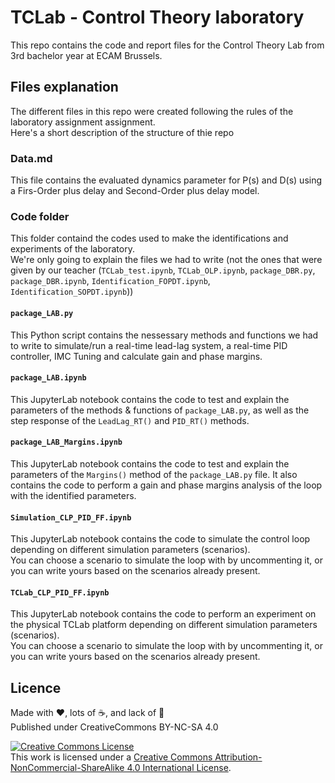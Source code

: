 # TCLab - Control Theory laboratory

This repo contains the code and report files for the Control Theory Lab from 3rd bachelor year at ECAM Brussels.

## Files explanation

The different files in this repo were created following the rules of the laboratory assignment assignment.  
Here's a short description of the structure of thie repo

### Data.md

This file contains the evaluated dynamics parameter for P(s) and D(s) using a Firs-Order plus delay and Second-Order plus delay model.

### Code folder

This folder containd the codes used to make the identifications and experiments of the laboratory.  
We're only going to explain the files we had to write (not the ones that were given by our teacher (```TCLab_test.ipynb```, ```TCLab_OLP.ipynb```, ```package_DBR.py```, ```package_DBR.ipynb```, ```Identification_FOPDT.ipynb```, ```Identification_SOPDT.ipynb```))

#### ```package_LAB.py```

This Python script contains the nessessary methods and functions we had to write to simulate/run a real-time lead-lag system, a real-time PID controller, IMC Tuning and calculate gain and phase margins.

#### ```package_LAB.ipynb```

This JupyterLab notebook contains the code to test and explain the parameters of the methods & functions of ```package_LAB.py```, as well as the step response of the ```LeadLag_RT()``` and ```PID_RT()``` methods.

#### ```package_LAB_Margins.ipynb```

This JupyterLab notebook contains the code to test and explain the parameters of the ```Margins()``` method of the ```package_LAB.py``` file. It also contains the code to perform a gain and phase margins analysis of the loop with the identified parameters.

#### ```Simulation_CLP_PID_FF.ipynb```

This JupyterLab notebook contains the code to simulate the control loop depending on different simulation parameters (scenarios).  
You can choose a scenario to simulate the loop with by uncommenting it, or you can write yours based on the scenarios already present.

#### ```TCLab_CLP_PID_FF.ipynb```

This JupyterLab notebook contains the code to perform an experiment on the physical TCLab platform depending on different simulation parameters (scenarios).  
You can choose a scenario to simulate the loop with by uncommenting it, or you can write yours based on the scenarios already present.

## Licence

Made with ❤️, lots of ☕️, and lack of 🛌  
Published under CreativeCommons BY-NC-SA 4.0

[![Creative Commons License](https://i.creativecommons.org/l/by-nc-sa/4.0/88x31.png)](http://creativecommons.org/licenses/by-nc-sa/4.0/)  
This work is licensed under a [Creative Commons Attribution-NonCommercial-ShareAlike 4.0 International License](http://creativecommons.org/licenses/by-nc-sa/4.0/).